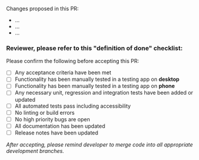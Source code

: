 Changes proposed in this PR:
- ...
- ...
- ...

### Reviewer, please refer to this "definition of done" checklist:

Please confirm the following before accepting this PR:
- [ ] Any acceptance criteria have been met
- [ ] Functionality has been manually tested in a testing app on **desktop**
- [ ] Functionality has been manually tested in a testing app on **phone**
- [ ] Any necessary unit, regression and integration tests have been added or updated
- [ ] All automated tests pass including accessibility
- [ ] No linting or build errors
- [ ] No high priority bugs are open
- [ ] All documentation has been updated
- [ ] Release notes have been updated

*After accepting, please remind developer to merge code into all appropriate development branches.*
